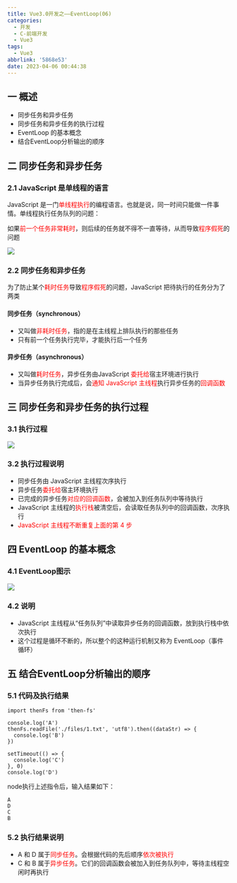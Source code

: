 ```yaml
---
title: Vue3.0开发之——EventLoop(06)
categories:
  - 开发
  - C-前端开发
  - Vue3
tags:
  - Vue3
abbrlink: '5868e53'
date: 2023-04-06 00:44:38
---
```

## 一 概述

* 同步任务和异步任务
* 同步任务和异步任务的执行过程
* EventLoop 的基本概念
* 结合EventLoop分析输出的顺序

<!--more-->

## 二 同步任务和异步任务

### 2.1 JavaScript 是单线程的语言

JavaScript 是一门<font color=red>单线程执行</font>的编程语言。也就是说，同一时间只能做一件事情。单线程执行任务队列的问题：

如果<font color=red>前一个任务非常耗时</font>，则后续的任务就不得不一直等待，从而导致<font color=red>程序假死</font>的问题

![][1]

### 2.2 同步任务和异步任务

为了防止某个<font color=red>耗时任务</font>导致<font color=red>程序假死</font>的问题，JavaScript 把待执行的任务分为了两类

#### 同步任务（synchronous）

* 又叫做<font color=red>非耗时任务</font>，指的是在主线程上排队执行的那些任务
* 只有前一个任务执行完毕，才能执行后一个任务

#### 异步任务（asynchronous）

* 又叫做<font color=red>耗时任务</font>，异步任务由JavaScript <font color=red>委托给</font>宿主环境进行执行
* 当异步任务执行完成后，会<font color=red>通知 JavaScript 主线程</font>执行异步任务的<font color=red>回调函数</font>

## 三 同步任务和异步任务的执行过程

### 3.1 执行过程

![][2]

### 3.2 执行过程说明

* 同步任务由 JavaScript 主线程次序执行
*  异步任务<font color=red>委托给</font>宿主环境执行
*  已完成的异步任务<font color=red>对应的回调函数</font>，会被加入到任务队列中等待执行
*  JavaScript 主线程的<font color=red>执行栈</font>被清空后，会读取任务队列中的回调函数，次序执行
*  <font color=red>JavaScript 主线程不断重复上面的第 4 步</font>

## 四 EventLoop 的基本概念

### 4.1 EventLoop图示

![][2]

### 4.2 说明

* JavaScript 主线程从“任务队列”中读取异步任务的回调函数，放到执行栈中依次执行
* 这个过程是循环不断的，所以整个的这种运行机制又称为 EventLoop（事件循环）

## 五 结合EventLoop分析输出的顺序

### 5.1 代码及执行结果

```
import thenFs from 'then-fs'

console.log('A')
thenFs.readFile('./files/1.txt', 'utf8').then((dataStr) => {
  console.log('B')
})

setTimeout(() => {
  console.log('C')
}, 0)
console.log('D')
```

node执行上述指令后，输入结果如下：

```
A
D
C
B
```

### 5.2 执行结果说明

*  A 和 D 属于<font color=red>同步任务</font>。会根据代码的先后顺序<font color=red>依次被执行</font>
*  C 和 B 属于<font color=red>异步任务</font>。它们的回调函数会被加入到任务队列中，等待主线程空闲时再执行



[1]:https://cdn.staticaly.com/gh/PGzxc/CDN/master/blog-vue/vue3.0-day1-06-eventloop-javascript-process.png
[2]:https://cdn.staticaly.com/gh/PGzxc/CDN/master/blog-vue/vue3.0-day1-06-eventloop-javascript-progress.png
